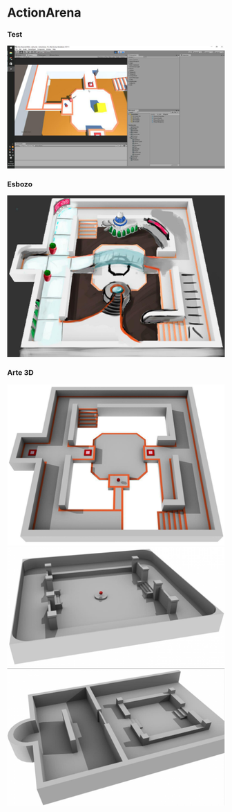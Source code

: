 # ActionArena

### Test
![](/Doc/test.jpg)

### Esbozo
![](/Doc/esbozo1.jpg)

### Arte 3D
![](/Doc/arte3d_1.jpg)
![](/Doc/arte3d_2.jpg)
![](/Doc/arte3d_3.jpg)


